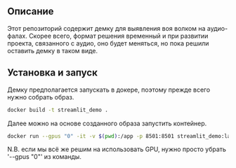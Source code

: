 ## Описание

Этот репозиторий содержит демку для выявления воя волком на аудио-фалах. Скорее всего, формат решения временный и при развитии проекта, связанного с аудио, оно будет меняться, но пока решили оставить демку в таком виде.

## Установка и запуск

Демку предполагается запускать в докере, поэтому прежде всего нужно собрать образ.

```bash
docker build -t streamlit_demo .
```

Далее можно на основе созданного образа запустить контейнер.

```bash
docker run --gpus "0" -it -v $(pwd):/app -p 8501:8501 streamlit_demo:latest
```

N.B. если мы всё же решим на использовать GPU, нужно просто убрать '--gpus "0"' из команды.